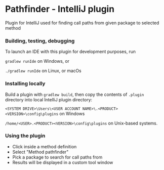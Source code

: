 # Pathfinder - IntelliJ plugin

Plugin for IntelliJ used for finding call paths from given package to selected method

### Building, testing, debugging

To launch an IDE with this plugin for development purposes, run

`gradlew runIde` on Windows, or

`./gradlew runIde` on Linux, or macOs

### Installing locally

Build a plugin with 
`gradlew build`, then copy the contents of `.plugin` directory into local IntelliJ plugin directory:

`<SYSTEM DRIVE>\Users\<USER ACCOUNT NAME>\.<PRODUCT><VERSION>\config\plugins` on Windows

`/home/<USER>.<PRODUCT><VERSION>\config\plugins` on Unix-based systems.

### Using the plugin

- Click inside a method definition
- Select "Method pathfinder"
- Pick a package to search for call paths from
- Results will be displayed in a custom tool window
